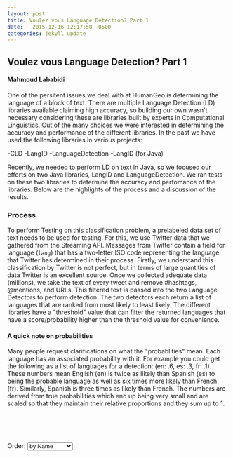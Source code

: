 ```yaml
---
layout: post
title: Voulez vous Language Detection? Part 1
date:   2015-12-16 12:17:58 -0500
categories: jekyll update
---
```


## Voulez vous Language Detection? Part 1

#### Mahmoud Lababidi

One of the persitent issues we deal with at HumanGeo is determining the language of a block of text. There are multiple Language Detection (LD) libraries available claiming high accuracy, so building our own wasn't necessary considering these are libraries built by experts in Computational Linguistics. Out of the many choices we were interested in determining the accuracy and performance of the different libraries. In the past we have used the following libraries in various projects:

-CLD
-LangID
-LanguageDetection
-LangID (for Java)

Recently, we needed to perform LD on text in Java, so we focused our efforts on two Java libraries, LangID and LanguageDetection. We ran tests on these two libraries to determine the accuracy and perfomance of the libraries. Below are the highlights of the process and a discussion of the results.

### Process
To perform Testing on this classification problem, a prelabeled data set of text needs to be used for testing. For this, we use Twitter data that we gathered from the Streaming API.
Messages from Twitter contain a field for language (`lang`) that has a two-letter ISO code representing the language that Twitter has determined in their process. Firstly, we understand this classification by Twitter is not perfect, but in terms of large quantities of data Twitter is an excellent source.
Once we collected adequate data (millions), we take the text of every tweet and remove #hashtags, @mentions, and URLs. 
This filtered text is passed into the two Language Detectors to perform detection. The two detectors each return a list of languages that are ranked from most likely to least likely. The different libraries have a "threshold" value that can filter the returned languages that have a score/probability higher than the threshold value for convenience. 

#### A quick note on probabilities
Many people request clarifications on what the "probablities" mean. Each language has an associated probability with it. For example you could get the following as a list of languages for a detection: (en: .6, es: .3, fr: .1).
These numbers mean English (en) is twice as likely than Spanish (es) to being the probable language as well as six times more likely than French (fr). Similarly, Spanish is three times as likely than French. The numbers are derived from true probabilities which end up being very small and are scaled so that they maintain their relative proportions and they sum up to 1.






<aside style="margin-top:80px;">
<p>Order: <select id="order">
  <option value="name">by Name</option>
  <option value="count">by Frequency</option>
  <!-- <option value="group">by Cluster</option> -->
</select>

</aside>

<script src="/download/make_matrix.js"></script>